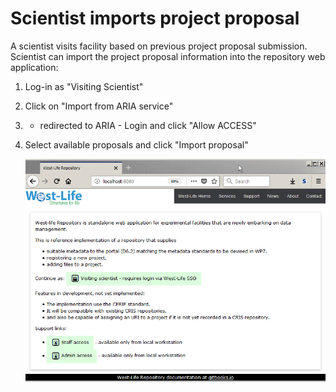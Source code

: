 # Scientist imports project proposal

A scientist visits facility based on previous project proposal submission. Scientist can import the project proposal information into the repository web application:

1. Log-in as "Visiting Scientist"
2. Click on "Import from ARIA service"
3. * redirected to ARIA - Login and click "Allow ACCESS" 
4. Select available proposals and click "Import proposal"

   ![](../../.gitbook/assets/scientistimportproject.gif)


